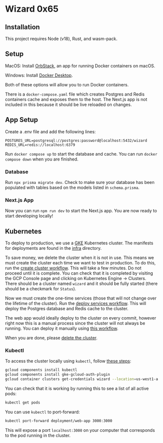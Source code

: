 # Wizard 0x65

## Installation

This project requires Node (v18), Rust, and wasm-pack.

## Setup
MacOS: Install [OrbStack](https://orbstack.dev/), an app for running Docker containers on macOS.

Windows: Install [Docker Desktop](https://docs.docker.com/desktop/setup/install/windows-install/).

Both of these options will allow you to run Docker containers.

There is a `docker-compose.yaml` file which creates Postgres and Redis containers cache and exposes them to the host. The Next.js app is not included in this because it should be live reloaded on changes.

## App Setup
Create a .env file and add the following lines:
```
POSTGRES_URL=postgresql://postgres:password@localhost:5432/wizard
REDIS_URL=redis://localhost:6379
```

Run `docker compose up` to start the database and cache. You can run `docker compose down` when you are finished.

### Database
Run `npx prisma migrate dev`. Check to make sure your database has been populated with tables based on the models listed in `schema.prisma`.


### Next.js App
Now you can run `npm run dev` to start the Next.js app. You are now ready to start developing locally!

## Kubernetes
To deploy to production, we use a [GKE](https://cloud.google.com/kubernetes-engine?hl=en) Kubernetes cluster. The manifests for deployments are found in the [infra](./infra) directory.

To save money, we delete the cluster when it is not in use. This means we must create the cluster each time we want to test in production. To do this, run the [create cluster workflow](https://github.com/wizard-0x65/wizard-0x65/actions/workflows/create-cluster.yaml). This will take a few minutes. Do not proceed until it is complete. You can check that it is completed by visiting the GCP Console page and clicking on Kubernetes Engine -> Clusters. There should be a cluster named `wizard` and it should be fully started (there should be a checkmark for `Status`).

Now we must create the one-time services (those that will not change over the lifetime of the cluster). Run the [deploy services workflow](https://github.com/wizard-0x65/wizard-0x65/actions/workflows/deploy-services.yaml). This will deploy the Postgres database and Redis cache to the cluster.

The web app would ideally deploy to the cluster on every commit, however right now this is a manual process since the cluster will not always be running. You can deploy it manually using [this workflow](https://github.com/wizard-0x65/wizard-0x65/actions/workflows/deploy.yaml).

When you are done, please [delete the cluster](https://github.com/wizard-0x65/wizard-0x65/actions/workflows/destroy-cluster.yaml).

### Kubectl
To access the cluster locally using `kubectl`, follow [these steps](https://cloud.google.com/kubernetes-engine/docs/how-to/cluster-access-for-kubectl):
```sh
gcloud components install kubectl
gcloud components install gke-gcloud-auth-plugin
gcloud container clusters get-credentials wizard --location=us-west1-a
```

You can check that it is working by running this to see a list of all active pods:
```sh
kubectl get pods
```

You can use `kubectl` to port-forward:
```sh
kubectl port-forward deployment/web-app 3000:3000
```
This will expose a port `localhost:3000` on your computer that corresponds to the pod running in the cluster.
